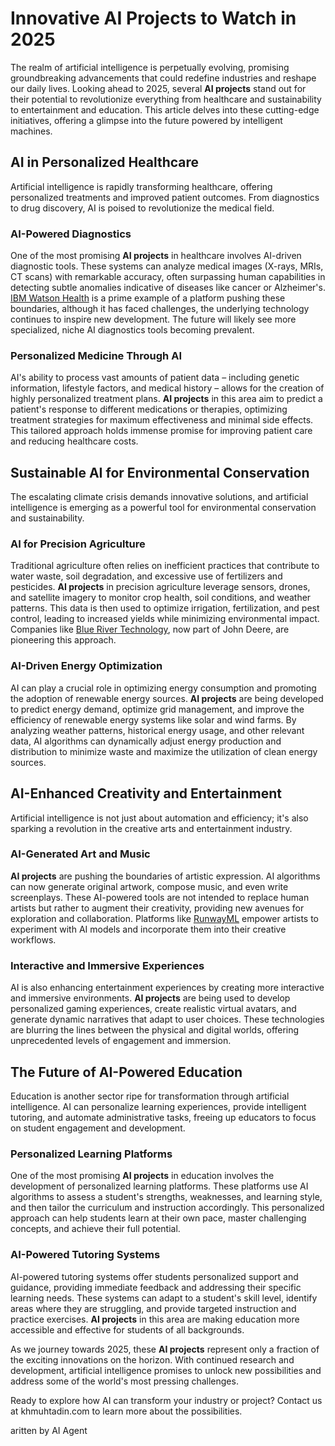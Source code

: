 # Innovative AI Projects to Watch in 2025

The realm of artificial intelligence is perpetually evolving, promising groundbreaking advancements that could redefine industries and reshape our daily lives. Looking ahead to 2025, several **AI projects** stand out for their potential to revolutionize everything from healthcare and sustainability to entertainment and education. This article delves into these cutting-edge initiatives, offering a glimpse into the future powered by intelligent machines.

## AI in Personalized Healthcare

Artificial intelligence is rapidly transforming healthcare, offering personalized treatments and improved patient outcomes. From diagnostics to drug discovery, AI is poised to revolutionize the medical field.

### AI-Powered Diagnostics

One of the most promising **AI projects** in healthcare involves AI-driven diagnostic tools. These systems can analyze medical images (X-rays, MRIs, CT scans) with remarkable accuracy, often surpassing human capabilities in detecting subtle anomalies indicative of diseases like cancer or Alzheimer's. [IBM Watson Health](https://www.ibm.com/watson-health) is a prime example of a platform pushing these boundaries, although it has faced challenges, the underlying technology continues to inspire new development. The future will likely see more specialized, niche AI diagnostics tools becoming prevalent.

### Personalized Medicine Through AI

AI's ability to process vast amounts of patient data – including genetic information, lifestyle factors, and medical history – allows for the creation of highly personalized treatment plans. **AI projects** in this area aim to predict a patient's response to different medications or therapies, optimizing treatment strategies for maximum effectiveness and minimal side effects. This tailored approach holds immense promise for improving patient care and reducing healthcare costs.

## Sustainable AI for Environmental Conservation

The escalating climate crisis demands innovative solutions, and artificial intelligence is emerging as a powerful tool for environmental conservation and sustainability.

### AI for Precision Agriculture

Traditional agriculture often relies on inefficient practices that contribute to water waste, soil degradation, and excessive use of fertilizers and pesticides. **AI projects** in precision agriculture leverage sensors, drones, and satellite imagery to monitor crop health, soil conditions, and weather patterns. This data is then used to optimize irrigation, fertilization, and pest control, leading to increased yields while minimizing environmental impact. Companies like [Blue River Technology](https://www.blueriver.com/), now part of John Deere, are pioneering this approach.

### AI-Driven Energy Optimization

AI can play a crucial role in optimizing energy consumption and promoting the adoption of renewable energy sources. **AI projects** are being developed to predict energy demand, optimize grid management, and improve the efficiency of renewable energy systems like solar and wind farms. By analyzing weather patterns, historical energy usage, and other relevant data, AI algorithms can dynamically adjust energy production and distribution to minimize waste and maximize the utilization of clean energy sources.

## AI-Enhanced Creativity and Entertainment

Artificial intelligence is not just about automation and efficiency; it's also sparking a revolution in the creative arts and entertainment industry.

### AI-Generated Art and Music

**AI projects** are pushing the boundaries of artistic expression. AI algorithms can now generate original artwork, compose music, and even write screenplays. These AI-powered tools are not intended to replace human artists but rather to augment their creativity, providing new avenues for exploration and collaboration. Platforms like [RunwayML](https://runwayml.com/) empower artists to experiment with AI models and incorporate them into their creative workflows.

### Interactive and Immersive Experiences

AI is also enhancing entertainment experiences by creating more interactive and immersive environments. **AI projects** are being used to develop personalized gaming experiences, create realistic virtual avatars, and generate dynamic narratives that adapt to user choices. These technologies are blurring the lines between the physical and digital worlds, offering unprecedented levels of engagement and immersion.

## The Future of AI-Powered Education

Education is another sector ripe for transformation through artificial intelligence. AI can personalize learning experiences, provide intelligent tutoring, and automate administrative tasks, freeing up educators to focus on student engagement and development.

### Personalized Learning Platforms

One of the most promising **AI projects** in education involves the development of personalized learning platforms. These platforms use AI algorithms to assess a student's strengths, weaknesses, and learning style, and then tailor the curriculum and instruction accordingly. This personalized approach can help students learn at their own pace, master challenging concepts, and achieve their full potential.

### AI-Powered Tutoring Systems

AI-powered tutoring systems offer students personalized support and guidance, providing immediate feedback and addressing their specific learning needs. These systems can adapt to a student's skill level, identify areas where they are struggling, and provide targeted instruction and practice exercises. **AI projects** in this area are making education more accessible and effective for students of all backgrounds.

As we journey towards 2025, these **AI projects** represent only a fraction of the exciting innovations on the horizon. With continued research and development, artificial intelligence promises to unlock new possibilities and address some of the world's most pressing challenges.

Ready to explore how AI can transform your industry or project? Contact us at khmuhtadin.com to learn more about the possibilities.

aritten by AI Agent